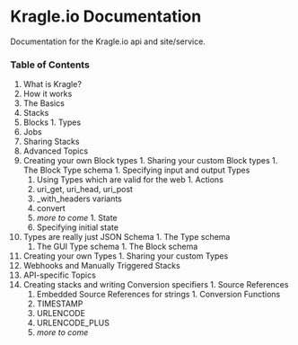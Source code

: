 # Kragle.io Documentation
Documentation for the Kragle.io api and site/service.

### Table of Contents

1. What is Kragle?
1. How it works
1. The Basics
  1. Stacks
  1. Blocks
    1. Types
  1. Jobs
  1. Sharing Stacks
1. Advanced Topics
  1. Creating your own Block types
    1. Sharing your custom Block types
    1. The Block Type schema
    1. Specifying input and output Types
      1. Using Types which are valid for the web
    1. Actions
      1. uri_get, uri_head, uri_post
        1. _with_headers variants
      1. convert
      1. *more to come*
    1. State
      1. Specifying initial state
  1. Types are really just JSON Schema
    1. The Type schema
      1. The GUI Type schema
    1. The Block schema
  1. Creating your own Types
    1. Sharing your custom Types
  1. Webhooks and Manually Triggered Stacks
1. API-specific Topics
  1. Creating stacks and writing Conversion specifiers
    1. Source References
      1. Embedded Source References for strings
    1. Conversion Functions
      1. TIMESTAMP
      1. URLENCODE
      1. URLENCODE_PLUS
      1. *more to come*
